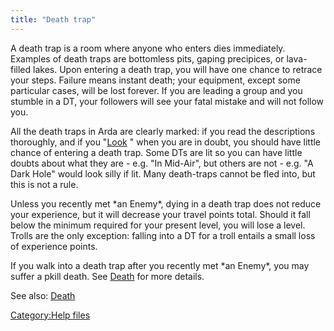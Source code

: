 ```yaml
---
title: "Death trap"
---
```


A death trap is a room where anyone who enters dies immediately.
Examples of death traps are bottomless pits, gaping precipices, or
lava-filled lakes. Upon entering a death trap, you will have one chance
to retrace your steps. Failure means instant death; your equipment,
except some particular cases, will be lost forever. If you are leading a
group and you stumble in a DT, your followers will see your fatal
mistake and will not follow you.

All the death traps in Arda are clearly marked: if you read the
descriptions thoroughly, and if you "[Look](Look "wikilink")
<direction>" when you are in doubt, you should have little chance of
entering a death trap. Some DTs are lit so you can have little doubts
about what they are - e.g. "In Mid-Air", but others are not - e.g. "A
Dark Hole" would look silly if lit. Many death-traps cannot be fled
into, but this is not a rule.

Unless you recently met \*an Enemy\*, dying in a death trap does not
reduce your experience, but it will decrease your travel points total.
Should it fall below the minimum required for your present level, you
will lose a level. Trolls are the only exception: falling into a DT for
a troll entails a small loss of experience points.

If you walk into a death trap after you recently met \*an Enemy\*, you
may suffer a pkill death. See [Death](Death "wikilink") for more
details.

See also: [Death](Death "wikilink")

[Category:Help files](Category:Help_files "wikilink")
